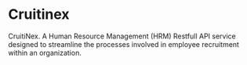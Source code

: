 # Cruitinex
CruitiNex. A Human Resource Management (HRM) Restfull API service designed to streamline the processes involved in employee recruitment within an organization.
